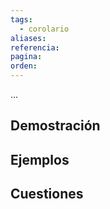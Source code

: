 ```yaml
---
tags:
  - corolario
aliases: 
referencia: 
pagina: 
orden:
---
```

...

## Demostración

## Ejemplos

## Cuestiones
